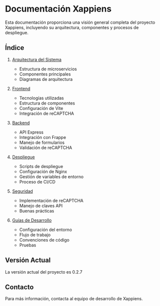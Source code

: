 # Documentación Xappiens

Esta documentación proporciona una visión general completa del proyecto Xappiens, incluyendo su arquitectura, componentes y procesos de despliegue.

## Índice

1. [Arquitectura del Sistema](./architecture.md)
   - Estructura de microservicios
   - Componentes principales
   - Diagramas de arquitectura

2. [Frontend](./frontend.md)
   - Tecnologías utilizadas
   - Estructura de componentes
   - Configuración de Vite
   - Integración de reCAPTCHA

3. [Backend](./backend.md)
   - API Express
   - Integración con Frappe
   - Manejo de formularios
   - Validación de reCAPTCHA

4. [Despliegue](./deployment.md)
   - Scripts de despliegue
   - Configuración de Nginx
   - Gestión de variables de entorno
   - Proceso de CI/CD

5. [Seguridad](./security.md)
   - Implementación de reCAPTCHA
   - Manejo de claves API
   - Buenas prácticas

6. [Guías de Desarrollo](./development.md)
   - Configuración del entorno
   - Flujo de trabajo
   - Convenciones de código
   - Pruebas

## Versión Actual

La versión actual del proyecto es 0.2.7

## Contacto

Para más información, contacta al equipo de desarrollo de Xappiens. 